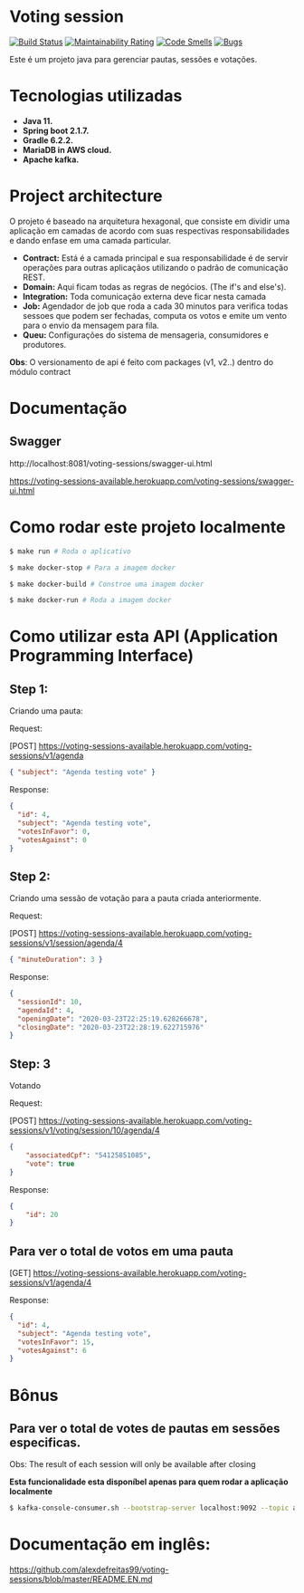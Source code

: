 # Voting session
[![Build Status](https://travis-ci.org/alexdefreitas99/voting-sessions.svg?branch=master)](https://travis-ci.org/alexdefreitas99/voting-sessions)
[![Maintainability Rating](https://sonarcloud.io/api/project_badges/measure?project=alexdefreitas99_voting-sessions&metric=sqale_rating)](https://sonarcloud.io/dashboard?id=alexdefreitas99_voting-sessions)
[![Code Smells](https://sonarcloud.io/api/project_badges/measure?project=alexdefreitas99_voting-sessions&metric=code_smells)](https://sonarcloud.io/dashboard?id=alexdefreitas99_voting-sessions)
[![Bugs](https://sonarcloud.io/api/project_badges/measure?project=alexdefreitas99_voting-sessions&metric=bugs)](https://sonarcloud.io/dashboard?id=alexdefreitas99_voting-sessions)

Este é um projeto java para gerenciar pautas, sessões e votações.

# Tecnologias utilizadas
- **Java 11.** 
- **Spring boot 2.1.7.**
- **Gradle 6.2.2.**
- **MariaDB in AWS cloud.**
- **Apache kafka.**
 
# Project architecture
O projeto é baseado na arquitetura hexagonal, que consiste em dividir uma aplicação em camadas de acordo com suas respectivas responsabilidades e dando enfase em uma camada particular.

- **Contract:** Está é a camada principal e sua responsabilidade é de servir operações para outras aplicaçãos utilizando o padrão de comunicação REST.
- **Domain:** Aqui ficam todas as regras de negócios. (The if's and else's).
- **Integration:** Toda comunicação externa deve ficar nesta camada
- **Job:** Agendador de job que roda a cada 30 minutos para verifica todas sessoes que podem ser fechadas, computa os votos e emite um vento para o envio da mensagem para fila.
- **Queu:** Configurações do sistema de mensageria, consumidores e produtores.

**Obs**: O versionamento de api é feito com packages (v1, v2..) dentro do módulo contract

# Documentação
## Swagger
http://localhost:8081/voting-sessions/swagger-ui.html

https://voting-sessions-available.herokuapp.com/voting-sessions/swagger-ui.html

# Como rodar este projeto localmente
```bash
$ make run # Roda o aplicativo
```
```bash
$ make docker-stop # Para a imagem docker
```
```bash
$ make docker-build # Constroe uma imagem docker
```
```bash
$ make docker-run # Roda a imagem docker
```

# Como utilizar esta API (Application Programming Interface)
## Step 1: 
Criando uma pauta: 

Request:

[POST] https://voting-sessions-available.herokuapp.com/voting-sessions/v1/agenda
```json
{ "subject": "Agenda testing vote" }
```
Response: 
```json
{
  "id": 4,
  "subject": "Agenda testing vote",
  "votesInFavor": 0,
  "votesAgainst": 0
}
```

## Step 2:
Criando uma sessão de votação para a pauta criada anteriormente.

Request:

[POST] https://voting-sessions-available.herokuapp.com/voting-sessions/v1/session/agenda/4
```json
{ "minuteDuration": 3 }
```
Response: 
```json
{
  "sessionId": 10,
  "agendaId": 4,
  "openingDate": "2020-03-23T22:25:19.628266678",
  "closingDate": "2020-03-23T22:28:19.622715976"
}
```

## Step: 3
Votando

Request:

[POST] https://voting-sessions-available.herokuapp.com/voting-sessions/v1/voting/session/10/agenda/4
```json
{
	"associatedCpf": "54125851085",
	"vote": true
}
```
Response:
```json
{
	"id": 20
}
```

## Para ver o total de votos em uma pauta
[GET] https://voting-sessions-available.herokuapp.com/voting-sessions/v1/agenda/4

Response: 
```json
{
  "id": 4,
  "subject": "Agenda testing vote",
  "votesInFavor": 15,
  "votesAgainst": 6
}
```

# Bônus

## Para ver o total de votes de pautas em sessões especificas.
Obs: The result of each session will only be available after closing

**Esta funcionalidade esta disponíbel apenas para quem rodar a aplicação localmente**
```bash
$ kafka-console-consumer.sh --bootstrap-server localhost:9092 --topic agenda.queuing --from-beginning
```

# Documentação em inglês:
https://github.com/alexdefreitas99/voting-sessions/blob/master/README.EN.md
